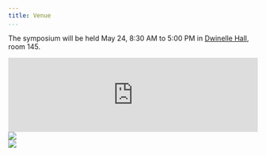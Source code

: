 ```yaml
---
title: Venue
...
```


The symposium will be held May 24, 8:30 AM to 5:00 PM in
[Dwinelle Hall](http://www.berkeley.edu/map?dwinelle), room 145.

<!-- TODO how to display this on medium, but not small, screens? -->
<iframe id="map" src="https://www.google.com/maps/embed?pb=!1m18!1m12!1m3!1d3149.562074147836!2d-122.26279288436788!3d37.87053601441661!2m3!1f0!2f0!3f0!3m2!1i1024!2i768!4f13.1!3m3!1m2!1s0x80857c26610ad571%3A0xbe2fcc5cc90918e1!2sDwinelle+Hall!5e0!3m2!1sen!2sus!4v1522296842184" style="width: 600px; max-width:100%;" frameborder="0" style="border:0" allowfullscreen></iframe>

<img src="https://upload.wikimedia.org/wikipedia/en/5/5d/Dwinelle_hall_uc_berkeley.jpg" style="max-width: 1000px"/>
</br>
<img src="https://confluence.ets.berkeley.edu/confluence/download/attachments/51418384/Dw145.jpg?version=1&modificationDate=1496771363000&api=v2"/>
